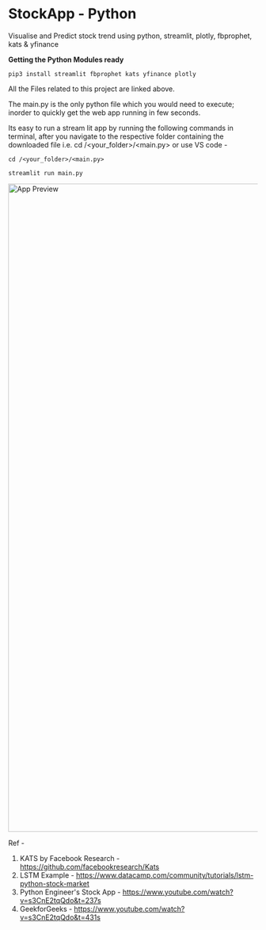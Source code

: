 # StockApp - Python

Visualise and Predict stock trend using python, streamlit, plotly, fbprophet, kats & yfinance


**Getting the Python Modules ready**

```
pip3 install streamlit fbprophet kats yfinance plotly
```

All the Files related to this project are linked above.

The main.py is the only python file which you would need to execute; inorder to quickly get the web app running in few seconds.

Its easy to run a stream lit app by running the following commands in terminal, after you navigate to the respective folder containing the downloaded file i.e. cd /<your_folder>/<main.py> or use VS code -

```
cd /<your_folder>/<main.py>

streamlit run main.py
```

<img width="1308" alt="App Preview" src="https://user-images.githubusercontent.com/86947956/149668946-4b7317f5-837d-49e1-b0c2-1248b4345fda.png">







Ref -
1. KATS by Facebook Research - https://github.com/facebookresearch/Kats
2. LSTM Example - https://www.datacamp.com/community/tutorials/lstm-python-stock-market
3. Python Engineer's Stock App - https://www.youtube.com/watch?v=s3CnE2tqQdo&t=237s
4. GeekforGeeks - https://www.youtube.com/watch?v=s3CnE2tqQdo&t=431s
